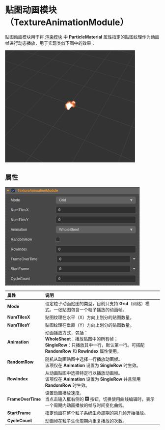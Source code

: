# 贴图动画模块（TextureAnimationModule）

贴图动画模块用于将 [渲染模块](./renderer.md) 中 **ParticleMaterial** 属性指定的贴图纹理作为动画帧进行动态播放，用于实现类似下图中的效果：

![texture_animation](module/texture_animation.gif)

## 属性

![texture_animation](module/texture_animation.png)

| 属性 | 说明 |
| :--- | :--- |
| **Mode** | 设定粒子动画贴图的类型，目前只支持 **Grid**（网格）模式。一张贴图包含一个粒子播放的动画帧。
| **NumTilesX** | 贴图纹理在水平（X）方向上划分的贴图数量。
| **NumTilesY** | 贴图纹理在垂直（Y）方向上划分的贴图数量。
| **Animation** | 动画播放方式，包括：<br> **WholeSheet**：播放贴图中的所有帧；<br>**SingleRow**：只播放其中一行，默认第一行。可搭配 **RandomRow** 和 **RowIndex** 属性使用。
| **RandomRow** | 随机从动画贴图中选择一行播放动画帧。<br>该项仅在 **Animation** 设置为 **SingleRow** 时生效。
| **RowIndex** | 从动画贴图中选择特定行以播放动画帧。<br>该项仅在 **Animation** 设置为 **SingleRow** 并且禁用 **RandomRow** 时生效。
| **FrameOverTime** | 设置动画播放速度。<br>当点击输入框右侧的 ![menu button](main-module/menu-button.png) 按钮，切换使用曲线编辑时，表示一个周期内动画播放的帧与时间变化曲线。
| **StartFrame** | 指定动画在整个粒子系统生命周期的第几帧开始播放。
| **CycleCount** | 动画帧在粒子生命周期内重复播放的次数。
